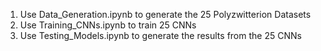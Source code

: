 1. Use Data_Generation.ipynb to generate the 25 Polyzwitterion Datasets
2. Use Training_CNNs.ipynb to train 25 CNNs
3. Use Testing_Models.ipynb to generate the results from the 25 CNNs